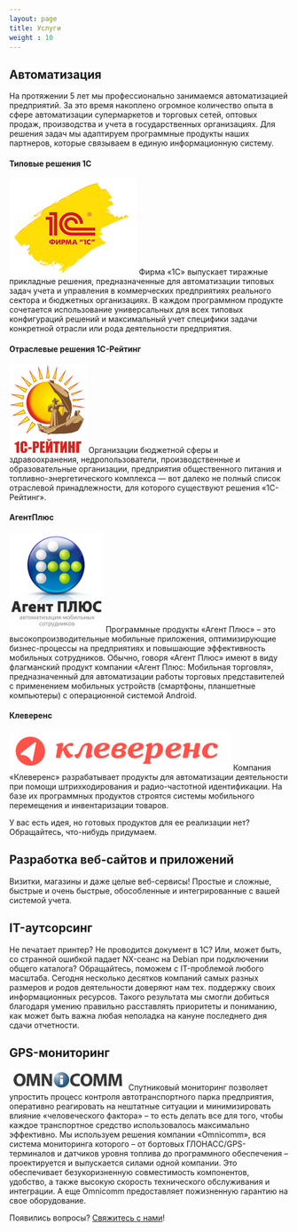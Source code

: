 ```yaml
---
layout: page
title: Услуги
weight : 10
---
```


## Автоматизация
На протяжении 5 лет мы профессионально занимаемся автоматизацией предприятий. За это время накоплено огромное количество опыта в сфере автоматизации супермаркетов и торговых сетей, оптовых продаж, производства и учета в государственных организациях. Для решения задач мы адаптируем программные продукты наших партнеров, которые связываем в единую информационную систему.



#### Типовые решения 1С
<a title="Сайт 1С" href="http://v8.1c.ru"><img class="partner-logo" alt="Логотип 1С" src="/public/partners/1c.png"></a>
Фирма «1С» выпускает тиражные прикладные решения, предназначенные для автоматизации типовых задач учета и управления в коммерческих предприятиях реального сектора и бюджетных организациях. В каждом программном продукте сочетается использование универсальных для всех типовых конфигураций решений и максимальный учет специфики задачи конкретной отрасли или рода деятельности предприятия.


#### Отраслевые решения 1С-Рейтинг
<a title="Сайт 1С-Рейтинг" href="http://1c-rating.kz"><img class="partner-logo" alt="Логотип 1С" src="/public/partners/1c-rating.png"></a>
Организации бюджетной сферы и здравоохранения, недропользователи, производственные и образовательные организации, предприятия общественного питания и топливно-энергетического комплекса &mdash; вот далеко не полный список отраслевой принадлежности, для которого существуют решения «1С-Рейтинг».

#### АгентПлюс
<a title="Сайт АгентПлюс" href="http://agentplus.ru"><img class="partner-logo" alt="Логотип АгентПлюс" src="/public/partners/ap.png"></a>
Программные продукты «Агент Плюс» – это высокопроизводительные мобильные приложения, оптимизирующие бизнес-процессы на предприятиях и повышающие эффективность мобильных сотрудников. Обычно, говоря «Агент Плюс» имеют в виду флагманский продукт компании «Агент Плюс: Мобильная торговля», предназначенный для автоматизации работы торговых представителей с применением мобильных устройств (смартфоны, планшетные компьютеры) с операционной системой Android.


#### Клеверенс
<a title="Сайт Клеверенс" href="http://cleverence.ru"><img class="partner-logo" alt="Логотип Клеверенс" src="/public/partners/cleverence.png"></a>
Компания «Клеверенс» разрабатывает продукты для автоматизации деятельности при помощи штрихкодирования и радио-частотной идентификации. На базе их программных продуктов строятся системы мобильного перемещения и инвентаризации товаров.

<p class='message' markdown='1'>
У вас есть идея, но готовых продуктов для ее реализации нет? Обращайтесь, что-нибудь придумаем.
</p>


## Разработка веб-сайтов и приложений
Визитки, магазины и даже целые веб-сервисы! Простые и сложные, быстрые и очень быстрые, обособленные и интегрированные с вашей системой учета.



## IT-аутсорсинг
Не печатает принтер? Не проводится документ в 1С? Или, может быть, со странной ошибкой падает NX-сеанс на Debian при подключении общего каталога? Обращайтесь, поможем с IT-проблемой любого масштаба. Сегодня несколько десятков компаний самых разных размеров и родов деятельности доверяют нам тех. поддержку своих информационных ресурсов. Такого результата мы смогли добиться благодаря умению правильно расставлять приоритеты и пониманию, как может быть важна любая неполадка на кануне последнего дня сдачи отчетности.


## GPS-мониторинг
<a title="Сайт Omnicomm" href="http://omnicomm.ru"><img class="partner-logo" alt="Логотип Omnicomm" src="/public/partners/omnicomm.png"></a>
Спутниковый мониторинг позволяет упростить процесс контроля автотранспортного парка предприятия, оперативно реагировать на нештатные ситуации и минимизировать влияние «человеческого фактора» – то есть делать все для того, чтобы каждое транспортное средство использовалось максимально эффективно. Мы используем решения компании «Omnicomm», вся система мониторинга которого – от бортовых ГЛОНАСС/GPS-терминалов и датчиков уровня топлива до программного обеспечения – проектируется и выпускается силами одной компании. Это обеспечивает безукоризненную совместимость компонентов, удобство, а также высокую скорость технического обслуживания и интеграции. А еще Omnicomm предоставляет пожизненную гарантию на свое оборудование.


Появились вопросы? [Свяжитесь с нами](/contacts/)!
